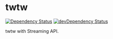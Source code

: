 # twtw

[![Dependency Status](https://david-dm.org/egy186/twtw-e.svg)](https://david-dm.org/egy186/twtw-e) [![devDependency Status](https://david-dm.org/egy186/twtw-e/dev-status.svg)](https://david-dm.org/egy186/twtw-e#info=devDependencies)

twtw with Streaming API.
